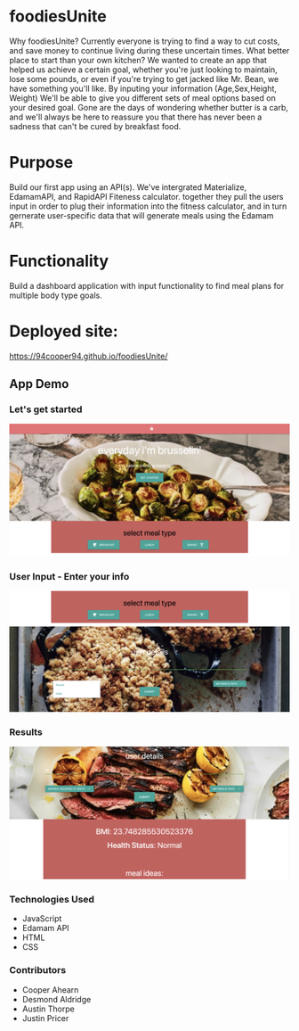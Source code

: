 # foodiesUnite

Why foodiesUnite? Currently everyone is trying to find a way to cut costs, and save money to continue living during these uncertain times. What better place to start than your own kitchen? We wanted to create an app that helped us achieve a certain goal, whether you're just looking to maintain, lose some pounds, or even if you're trying to get jacked like Mr. Bean, we have something you'll like. By inputing your information (Age,Sex,Height, Weight) We'll be able to give you different sets of meal options based on your desired goal. Gone are the days of wondering whether butter is a carb, and we'll always be here to reassure you that there has never been a sadness that can't be cured by breakfast food.

# Purpose
Build our first app using an API(s). We've intergrated Materialize, EdamamAPI, and RapidAPI Fiteness calculator. together they pull the users input in order to plug their information into the fitness calculator, and in turn gernerate user-specific data that will generate meals using the Edamam API. 

# Functionality
Build a dashboard application with input functionality to find meal plans for multiple body type goals.

# Deployed site: 
https://94cooper94.github.io/foodiesUnite/

## App Demo
### Let's get started 
![User Input](media/GET.PNG)

### User Input - Enter your info 
![User Input](media/USER.PNG)

### Results 
![User Input](media/RESULTS.PNG)




### Technologies Used 
- JavaScript
- Edamam API
- HTML
- CSS

### Contributors
- Cooper Ahearn
- Desmond Aldridge
- Austin Thorpe
- Justin Pricer
